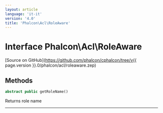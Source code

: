 ```yaml
---
layout: article
language: 'it-it'
version: '4.0'
title: 'Phalcon\Acl\RoleAware'
---
```

# Interface **Phalcon\Acl\RoleAware**

[Source on GitHub](https://github.com/phalcon/cphalcon/tree/v{{ page.version }}.0/phalcon/acl/roleaware.zep)

## Methods

```php
abstract public getRoleName()
```

Returns role name

* * *